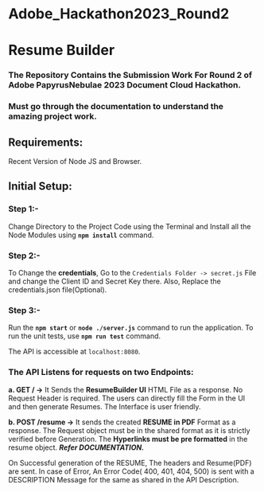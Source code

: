 # Adobe_Hackathon2023_Round2
# Resume Builder

### The Repository Contains the Submission Work For Round 2 of Adobe PapyrusNebulae 2023 Document Cloud Hackathon.
### Must go through the documentation to understand the amazing project work.

## Requirements:
Recent Version of Node JS and Browser.

## Initial Setup:
### Step 1:-
Change Directory to the Project Code using the Terminal and Install all the Node Modules using **`npm install`** command.

### Step 2:-
To Change the **credentials**, Go to the `Credentials Folder -> secret.js` File and change the Client ID and Secret Key there. Also, Replace the credentials.json file(Optional).

### Step 3:-
Run the **`npm start`** or **`node ./server.js`** command to run the application. To run the unit tests, use **`npm run test`** command.

The API is accessible at `localhost:8080`. 

### The API Listens for requests on two Endpoints:

  **a. GET /   ->** It Sends the **ResumeBuilder UI** HTML File as a response. No Request Header is required. The users can directly fill the Form in the UI and then generate Resumes. The Interface is user friendly.
  
  **b. POST /resume    ->** It sends the created **RESUME in PDF** Format as a response. The Request object must be in the shared format as it is strictly verified before Generation. The **Hyperlinks must be pre formatted** in the resume object. ***Refer DOCUMENTATION.***
    
On Successful generation of the RESUME, The headers and Resume(PDF) are sent. In case of Error, An Error Code( 400, 401, 404, 500) is sent with a DESCRIPTION       Message for the same as shared in the API Description.


